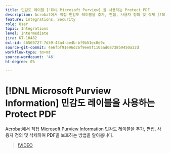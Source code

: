 ```yaml
---
title: 민감도 레이블 [!DNL Microsoft Purview] 을 사용하는 Protect PDF
description: Acrobat에서 직접 민감도 레이블을 추가, 편집, 사용자 정의 및 삭제 [!DNL Microsoft Purview] 하여 PDF을 보호하는 방법을 알아봅니다.
feature: Integrations, Security
role: User
topic: Integrations
level: Intermediate
jira: KT-10482
exl-id: 46569727-7d59-43a4-ae4b-bf9b51ec0e9c
source-git-commit: 4e6fbf91e96d26f9ee8f1105ad68738b9450a32d
workflow-type: tm+mt
source-wordcount: '46'
ht-degree: 0%

---
```


# [!DNL Microsoft Purview Information] 민감도 레이블을 사용하는 Protect PDF

Acrobat에서 직접 [Microsoft Purview Information](https://learn.microsoft.com/en-us/microsoft-365/compliance/information-protection?view=o365-worldwide) 민감도 레이블을 추가, 편집, 사용자 정의 및 삭제하여 PDF을 보호하는 방법을 알아봅니다.

>[!VIDEO](https://video.tv.adobe.com/v/3410552?quality=12&learn=on&hidetitle=true)
